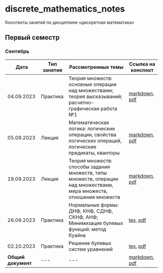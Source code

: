 # discrete_mathematics_notes

Конспекты занятий по дисциплине «дискретная математика» 

## Первый семестр

### Сентябрь

| Дата | Тип занятия | Рассмотренные темы | Ссылка на конспект |
|------|-------------|--------------------|--------------------|
| 04.09.2023 | Практика | Теория множеств: основные операции над множествами; теория высказываний; расчетно-графическая работа №1 | [markdown](semester_01/september/04-09-2023.md), [pdf](semester_01/september/render/04-09-2023.pdf) |
| 05.09.2023 | Лекция | Математическая логика: логические операции, свойства логических операций, логические предикаты, кванторы | [markdown](semester_01/september/05-09-2023.md), [pdf](semester_01/september/render/05-09-2023.pdf) |
| 19.09.2023 | Лекция | Теория множеств: способы задания множеств, типы множеств, операции над множествами, мера множеств, отношения множеств | [markdown](semester_01/september/19-09-2023.tex), [pdf](semester_01/september/render/19-09-2023.pdf) |
| 26.09.2023 | Практика | Нормальные формы: ДНФ, КНФ, СДНФ, СКНФ, АНФ; Минимизация булевых функций: метод Куайна | [tex](semester_01/september/26-09-2023.tex), [pdf](semester_01/september/render/26-09-2023.pdf) |
| 02.10.2023 | Практика | Решение булевых систем уравнений | [tex](semester_01/september/02-10-2023.tex), [pdf](semester_01/september/render/02-10-2023.pdf) |
| **Общий документ** | --- | --- | [markdown](semester_01/september/september.md), [pdf](semester_01/september/render/september.pdf) |
